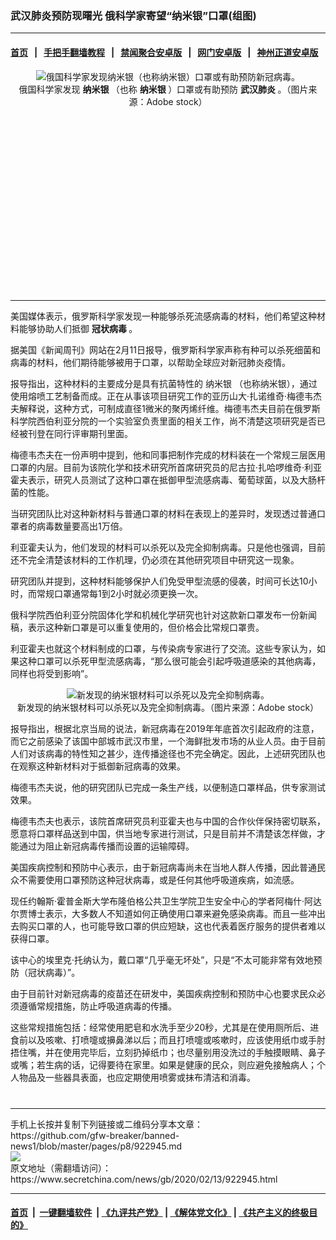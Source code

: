 ### 武汉肺炎预防现曙光 俄科学家寄望“纳米银”口罩(组图)
------------------------

#### [首页](https://github.com/gfw-breaker/banned-news1/blob/master/README.md) &nbsp;&nbsp;|&nbsp;&nbsp; [手把手翻墙教程](https://github.com/gfw-breaker/guides/wiki) &nbsp;&nbsp;|&nbsp;&nbsp; [禁闻聚合安卓版](https://github.com/gfw-breaker/bn-android) &nbsp;&nbsp;|&nbsp;&nbsp; [网门安卓版](https://github.com/oGate2/oGate) &nbsp;&nbsp;|&nbsp;&nbsp; [神州正道安卓版](https://github.com/SzzdOgate/update) 



<div class="article_right" style="fone-color:#000">
 <p style="text-align: center;">
  <img alt="俄国科学家发现纳米银（也称纳米银）口罩或有助预防新冠病毒。" src="https://img3.secretchina.com/pic/2020/2-13/p2626732a228934263-ss.jpg"/>
  <br>
   俄国科学家发现
   <strong>
    纳米银
   </strong>
   （也称
   <strong>
    纳米银
   </strong>
   ）口罩或有助预防
   <strong>
    武汉肺炎
   </strong>
   。（图片来源：Adobe stock）
   <span id="hideid" name="hideid" style="color:red;display:none;">
    <span href="https://www.secretchina.com">
    </span>
   </span>
  </br>
 </p>
 <div id="txt-mid1-t21-2017">
  <ins class="adsbygoogle" data-ad-client="ca-pub-1276641434651360" data-ad-slot="2451032099" style="display:inline-block;width:336px;height:280px">
  </ins>
  

---


  </div>
 </div>
 <p>
  美国媒体表示，俄罗斯科学家发现一种能够杀死流感病毒的材料，他们希望这种材料能够协助人们抵御
  <strong>
   <span href="https://www.secretchina.com/news/gb/tag/冠状病毒" target="_blank">
    冠状病毒
   </span>
  </strong>
  。
  <span id="hideid" name="hideid" style="color:red;display:none;">
   <span href="https://www.secretchina.com">
   </span>
  </span>
 </p>
 <p>
  据美国《新闻周刊》网站在2月11日报导，俄罗斯科学家声称有种可以杀死细菌和病毒的材料，他们期待能够被用于口罩，以帮助全球应对新冠肺炎疫情。
 </p>
 <p>
  报导指出，这种材料的主要成分是具有抗菌特性的
  <span href="https://www.secretchina.com/news/gb/tag/纳米银" target="_blank">
   纳米银
  </span>
  （也称纳米银），通过使用熔喷工艺制备而成。正在从事该项目研究工作的亚历山大‧扎诺维奇‧梅德韦杰夫解释说，这种方式，可制成直径1微米的聚丙烯纤维。梅德韦杰夫目前在俄罗斯科学院西伯利亚分院的一个实验室负责里面的相关工作，尚不清楚这项研究是否已经被刊登在同行评审期刊里面。
 </p>
 <p>
  梅德韦杰夫在一份声明中提到，他和同事把制作完成的材料装在一个常规三层医用口罩的内层。目前为该院化学和技术研究所首席研究员的尼古拉‧扎哈啰维奇‧利亚霍夫表示，研究人员测试了这种口罩在抵御甲型流感病毒、葡萄球菌，以及大肠杆菌的性能。
 </p>
 <p>
  当研究团队比对这种新材料与普通口罩的材料在表现上的差异时，发现透过普通口罩者的病毒数量要高出1万倍。
 </p>
 <p>
  利亚霍夫认为，他们发现的材料可以杀死以及完全抑制病毒。只是他也强调，目前还不完全清楚该材料的工作机理，仍必须在其他研究项目中研究这一现象。
 </p>
 <p>
  研究团队并提到，这种材料能够保护人们免受甲型流感的侵袭，时间可长达10小时，而常规口罩通常每1到2小时就必须更换一次。
 </p>
 <p>
  俄科学院西伯利亚分院固体化学和机械化学研究也针对这款新口罩发布一份新闻稿，表示这种新口罩是可以重复使用的，但价格会比常规口罩贵。
 </p>
 <p>
  利亚霍夫也就这个材料制成的口罩，与传染病专家进行了交流。这些专家认为，如果这种口罩可以杀死甲型流感病毒，“那么很可能会引起呼吸道感染的其他病毒，同样也将受到影响”。
 </p>
 <p style="text-align: center;">
  <img alt="新发现的纳米银材料可以杀死以及完全抑制病毒。" src="https://img3.secretchina.com/pic/2020/2-13/p2626742a352518257-ss.jpg"/>
  <br>
   新发现的纳米银材料可以杀死以及完全抑制病毒。（图片来源：Adobe stock）
  </br>
 </p>
 <p>
  报导指出，根据北京当局的说法，新冠病毒在2019年年底首次引起政府的注意，而它之前感染了该国中部城市武汉市里，一个海鲜批发市场的从业人员。由于目前人们对该病毒的特性知之甚少，连传播途径也不完全确定。因此，上述研究团队也在观察这种新材料对于抵御新冠病毒的效果。
 </p>
 <p>
  梅德韦杰夫说，他的研究团队已完成一条生产线，以便制造口罩样品，供专家测试效果。
 </p>
 <p>
  梅德韦杰夫也表示，该院首席研究员利亚霍夫也与中国的合作伙伴保持密切联系，愿意将口罩样品送到中国，供当地专家进行测试，只是目前并不清楚该怎样做，才能通过为阻止新冠病毒传播而设置的运输障碍。
 </p>
 <p>
  美国疾病控制和预防中心表示，由于新冠病毒尚未在当地人群人传播，因此普通民众不需要使用口罩预防这种冠状病毒，或是任何其他呼吸道疾病，如流感。
 </p>
 <p>
  现任约翰斯‧霍普金斯大学布隆伯格公共卫生学院卫生安全中心的学者阿梅什‧阿达尔贾博士表示，大多数人不知道如何正确使用口罩来避免感染病毒。而且一些冲出去购买口罩的人，也可能导致口罩的供应短缺，这也代表着医疗服务的提供者难以获得口罩。
 </p>
 <p>
  该中心的埃里克‧托纳认为，戴口罩“几乎毫无坏处”，只是“不太可能非常有效地预防（冠状病毒）”。
 </p>
 <p>
  由于目前针对新冠病毒的疫苗还在研发中，美国疾病控制和预防中心也要求民众必须遵循常规措施，防止呼吸道病毒的传播。
 </p>
 <p>
  这些常规措施包括：经常使用肥皂和水洗手至少20秒，尤其是在使用厕所后、进食前以及咳嗽、打喷嚏或擤鼻涕以后；而且打喷嚏或咳嗽时，应该使用纸巾或手肘捂住嘴，并在使用完毕后，立刻扔掉纸巾；也尽量别用没洗过的手触摸眼睛、鼻子或嘴；若生病的话，记得要待在家里。如果是健康的民众，则应避免接触病人；个人物品及一些器具表面，也应定期使用喷雾或抹布清洁和消毒。
  <center>
   <div>
    <div id="txt-mid2-t22-2017" style="display: block;  max-height: 351px;  overflow: hidden;">
     <div id="SC-21xxx">
     </div>
     <ins class="adsbygoogle" data-ad-client="ca-pub-1276641434651360" data-ad-format="auto" data-ad-slot="4301710469" data-full-width-responsive="true" style="display:block">
     </ins>
    </div>
   </div>
  </center>
  <div style="padding-top:12px;">
  </div>
 </p>
</div>

<hr/>
手机上长按并复制下列链接或二维码分享本文章：<br/>
https://github.com/gfw-breaker/banned-news1/blob/master/pages/p8/922945.md <br/>
<a href='https://github.com/gfw-breaker/banned-news1/blob/master/pages/p8/922945.md'><img src='https://github.com/gfw-breaker/banned-news1/blob/master/pages/p8/922945.md.png'/></a> <br/>
原文地址（需翻墙访问）：https://www.secretchina.com/news/gb/2020/02/13/922945.html


------------------------
#### [首页](https://github.com/gfw-breaker/banned-news1/blob/master/README.md) &nbsp;|&nbsp; [一键翻墙软件](https://github.com/gfw-breaker/nogfw/blob/master/README.md) &nbsp;| [《九评共产党》](https://github.com/gfw-breaker/9ping.md/blob/master/README.md#九评之一评共产党是什么) | [《解体党文化》](https://github.com/gfw-breaker/jtdwh.md/blob/master/README.md) | [《共产主义的终极目的》](https://github.com/gfw-breaker/gczydzjmd.md/blob/master/README.md)


<img src='http://gfw-breaker.win/banned-news/pages/p8/922945.md' width='0px' height='0px'/>
